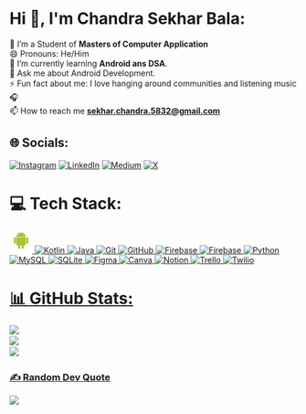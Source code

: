 # Hi 👋, I'm Chandra Sekhar Bala:
🔭  I’m a Student of **Masters of Computer Application**<br>😄 Pronouns: He/Him<br>🌱 I’m currently learning **Android ans DSA**.<br>💬 Ask me about Android Development.<br>⚡ Fun fact about me: I love hanging around communities and listening music🎧 <br>📫 How to reach me **sekhar.chandra.5832@gmail.com**


## 🌐 Socials:
[![Instagram](https://img.shields.io/badge/Instagram-%23E4405F.svg?logo=Instagram&logoColor=white)](https://instagram.com/darkncode) [![LinkedIn](https://img.shields.io/badge/LinkedIn-%230077B5.svg?logo=linkedin&logoColor=white)](https://linkedin.com/in/chandra-sekhar-bala) [![Medium](https://img.shields.io/badge/Medium-12100E?logo=medium&logoColor=white)](https://medium.com/@chandrastwt) [![X](https://img.shields.io/badge/X-black.svg?logo=X&logoColor=white)](https://x.com/chandrastwt) 

# 💻 Tech Stack:
 <a href="https://developer.android.com" target="_blank" rel="noreferrer"> <img src="https://raw.githubusercontent.com/devicons/devicon/master/icons/android/android-original-wordmark.svg" alt="android" width="40" height="40"/> 
![Kotlin](https://img.shields.io/badge/kotlin-%237F52FF.svg?style=for-the-badge&logo=kotlin&logoColor=white) ![Java](https://img.shields.io/badge/java-%23ED8B00.svg?style=for-the-badge&logo=openjdk&logoColor=white) ![Git](https://img.shields.io/badge/git-%23F05033.svg?style=for-the-badge&logo=git&logoColor=white) ![GitHub](https://img.shields.io/badge/github-%23121011.svg?style=for-the-badge&logo=github&logoColor=white) ![Firebase](https://img.shields.io/badge/firebase-%23039BE5.svg?style=for-the-badge&logo=firebase) ![Firebase](https://img.shields.io/badge/firebase-a08021?style=for-the-badge&logo=firebase&logoColor=ffcd34) ![Python](https://img.shields.io/badge/python-3670A0?style=for-the-badge&logo=python&logoColor=ffdd54) ![MySQL](https://img.shields.io/badge/mysql-4479A1.svg?style=for-the-badge&logo=mysql&logoColor=white) ![SQLite](https://img.shields.io/badge/sqlite-%2307405e.svg?style=for-the-badge&logo=sqlite&logoColor=white) ![Figma](https://img.shields.io/badge/figma-%23F24E1E.svg?style=for-the-badge&logo=figma&logoColor=white) ![Canva](https://img.shields.io/badge/Canva-%2300C4CC.svg?style=for-the-badge&logo=Canva&logoColor=white) ![Notion](https://img.shields.io/badge/Notion-%23000000.svg?style=for-the-badge&logo=notion&logoColor=white) ![Trello](https://img.shields.io/badge/Trello-%23026AA7.svg?style=for-the-badge&logo=Trello&logoColor=white) ![Twilio](https://img.shields.io/badge/Twilio-F22F46?style=for-the-badge&logo=Twilio&logoColor=white)
# 📊 GitHub Stats:
![](https://github-readme-stats.vercel.app/api?username=Chandra-Sekhar-Bala&theme=dark&hide_border=false&include_all_commits=false&count_private=false)<br/>
![](https://github-readme-streak-stats.herokuapp.com/?user=Chandra-Sekhar-Bala&theme=dark&hide_border=false)<br/>
![](https://github-readme-stats.vercel.app/api/top-langs/?username=Chandra-Sekhar-Bala&theme=dark&hide_border=false&include_all_commits=false&count_private=false&layout=compact)

### ✍️ Random Dev Quote
![](https://quotes-github-readme.vercel.app/api?type=horizontal&theme=radical)
